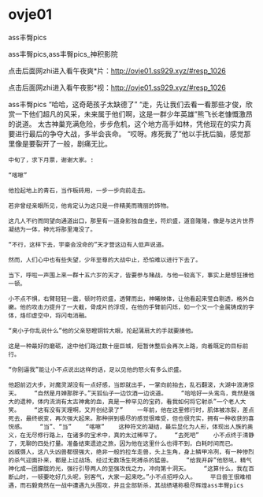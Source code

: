 # ovje01
ass丰臀pics

ass丰臀pics,ass丰臀pics_神积影院

点击后面网zhi进入看午夜爽*片：http://ovje01.ss929.xyz/#resp_1026

点击后面网zhi进入看午夜影*视：http://ovje01.ss929.xyz/#resp_1026

ass丰臀pics    “哈哈，这奇葩孩子太缺德了”    “走，先让我们去看一看那些才俊，欣赏一下他们超凡的风采，未来属于他们啊，这是一群少年英雄”熊飞长老慷慨激昂的说道。    太古神巢充满危险，步步危机，这个地方高手如林，凭他现在的实力真要进行最后的争夺大战，多半会丧命。    “哎呀。疼死我了”他以手抚后脑，感觉那里像是要裂开了一般，剧痛无比。

    中旬了，求下月票，谢谢大家。:

    “喀嚓”

    他捡起地上的青石，当作板砖用，一步一步向前走去。

    若非曾经亲眼所见，他肯定认为这只是一件精美而瑰丽的饰物。

    这几人不约而同望向通道出口，那里有一道身影独自盘坐，符炽盛，道音隆隆，像是与这片世界凝结为一体，神光将那里淹没了。

    “不行，这样下去，宇豪会没命的”天才营这边有人低声说道。

    然而，人们心中也有些失望，少年至尊的大战中止，恐怕难以进行下去了。

    当下，呼啦一声围上来一群十五六岁的天才，皆要参与赌战，与他一较高下，事实上是想狂揍他一顿。

    小不点不惧，右臂轻轻一震，顿时符炽盛，透臂而出，神曦映体，让他看起来莹白剔透，格外白嫩。他的攻击力提升了一大截，骨成片的浮现，在他的手臂前闪烁，如一个又一个金属铸成的字体，烙印虚空中，将闪电消融。

    “臭小子你乱说什么”他的父亲怒瞪铜铃大眼，抡起蒲扇大的手就要揍他。

    这是一种最好的磨砺，途中他们路过数十座巨城，短暂休整后会再次上路，向着既定的目标前行。

    “你别逼我”能让小不点说出这样的话，足以见他的怒火有多么炽盛。

    他超前迈大步，对魔灵湖没有一点好感，当即就出手，一掌向前拍去，乱石翻滚，大湖中浪涛惊天。    “自然是月婵那胖子。”天狐仙子一边饮酒一边说道。    “哈哈好一头鸾鸟，竟然是强大的遗种，体内流淌有太古神禽的血，真是一种罕见的宝药，看我如何将它射杀”一个老人大笑。    “这有没有天理啊，又开创纪录了”    一年前，他在这里修行时，肌体被冻裂，差点死去，最终蜕变，再次强大起来。那种拼到极尽的感觉很难受，但也很充实，拥有一种收获的喜悦感。    “当”、“当”    “喀嚓”    这种符文的凝结，最后显化为人形，体现出人族的奥义，在无尽修行路上，在诸多的宝术中，真的太过稀罕了。    “去死吧”    小不点终于清静了，无聊的四处打量。准备结束遗迹之旅，因为他在这里什么也得不到，白耗时间而已。    凶威慑人，这八头凶兽都很强大，绝非一般的拉车走兽，头上生角，身上鳞甲冷冽，有一种惨烈的杀气迎面扑来，都是上过战场、经过无数场生死搏杀的猛兽。    “给我开辟”他怒吼，精气神化成一团朦胧的光，强行引导两人的至强攻伐之力，冲向第十洞天。    “这算什么，我在百断山时，一顿要吃好几头呢，别客气，大家一起来吃。”小不点招呼众人。    平日兽王很难相遇，而石毅竟然在一战中遭遇九头围攻，并且全部斩杀，其战绩堪称极尽辉煌ass丰臀pics
